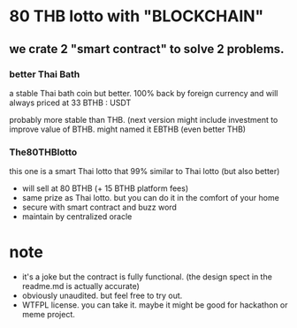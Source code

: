# 80 THB lotto with "BLOCKCHAIN"

## we crate 2 "smart contract" to solve 2 problems. 
### better Thai Bath
a stable Thai bath coin but better. 100% back by foreign currency and will always priced at 33 BTHB : USDT

probably more stable than THB. (next version might include investment to improve value of BTHB. might named it EBTHB (even better THB)


### The80THBlotto
this one is a smart Thai lotto that 99% similar to Thai lotto (but also better)

- will sell at 80 BTHB (+ 15 BTHB platform fees)
- same prize as Thai lotto. but you can do it in the comfort of your home
- secure with smart contract and buzz word
- maintain by centralized oracle


# note

- it's a joke but the contract is fully functional. (the design spect in the readme.md is actually accurate)
- obviously unaudited. but feel free to try out. 
- WTFPL license. you can take it. maybe it might be good for hackathon or meme project. 
